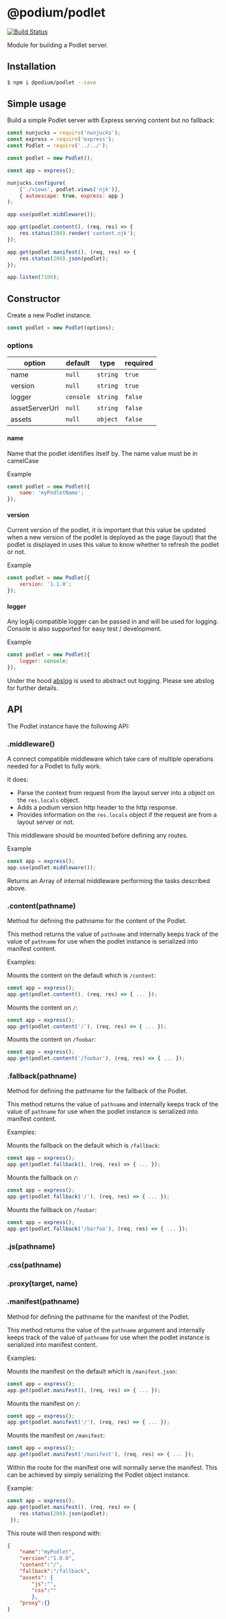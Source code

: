 # @podium/podlet

[![Build Status](https://travis.schibsted.io/Podium/podlet.svg?token=qt273uGfEz64UyWuNHJ1&branch=master)](https://travis.schibsted.io/Podium/podlet)

Module for building a Podlet server.


## Installation

```bash
$ npm i @podium/podlet --save
```


## Simple usage

Build a simple Podlet server with Express serving content but no fallback:

```js
const nunjucks = require('nunjucks');
const express = require('express');
const Podlet = require('../../');

const podlet = new Podlet();

const app = express();

nunjucks.configure(
    ['./views', podlet.views('njk')],
    { autoescape: true, express: app }
);

app.use(podlet.middleware());

app.get(podlet.content(), (req, res) => {
    res.status(200).render('content.njk');
});

app.get(podlet.manifest(), (req, res) => {
    res.status(200).json(podlet);
});

app.listen(7100);
```



## Constructor

Create a new Podlet instance.

```js
const podlet = new Podlet(options);
```

### options

| option         | default   | type     | required |
| -------------- | --------- | -------- | -------- |
| name           | `null`    | `string` | `true`   |
| version        | `null`    | `string` | `true`   |
| logger         | `console` | `string` | `false`  |
| assetServerUrl | `null`    | `string` | `false`  |
| assets         | `null`    | `object` | `false`  |

#### name

Name that the podlet identifies itself by. The name value must be in camelCase

Example

```js
const podlet = new Podlet({
    name: 'myPodletName';
});
```

#### version

Current version of the podlet, it is important that this value be updated when a
new version of the podlet is deployed as the page (layout) that the podlet is
displayed in uses this value to know whether to refresh the podlet or not.

Example

```js
const podlet = new Podlet({
    version: '1.1.0';
});
```

#### logger

Any log4j compatible logger can be passed in and will be used for logging.
Console is also supported for easy test / development.

Example

```js
const podlet = new Podlet({
    logger: console;
});
```

Under the hood [abslog](https://github.com/trygve-lie/abslog) is used to
abstract out logging. Please see abslog for further details.


## API

The Podlet instance have the following API:


### .middleware()

A connect compatible middleware which take care of multiple operations needed for
a Podlet to fully work.

It does:

 * Parse the context from request from the layout server into a object on the `res.locals` object.
 * Adds a podium version http header to the http response.
 * Provides information on the `res.locals` object if the request are from a layout server or not.

This middleware should be mounted before defining any routes.

Example

```js
const app = express();
app.use(podlet.middleware());
```

Returns an Array of internal middleware performing the tasks described above.


### .content(pathname)

Method for defining the pathname for the content of the Podlet.

This method returns the value of `pathname` and internally keeps track of the
value of `pathname` for use when the podlet instance is serialized into manifest
content.

Examples:

Mounts the content on the default which is `/content`:

```js
const app = express();
app.get(podlet.content(), (req, res) => { ... });
```

Mounts the content on `/`:

```js
const app = express();
app.get(podlet.content('/'), (req, res) => { ... });
```

Mounts the content on `/foobar`:

```js
const app = express();
app.get(podlet.content('/foobar'), (req, res) => { ... });
```


### .fallback(pathname)

Method for defining the pathname for the fallback of the Podlet.

This method returns the value of `pathname` and internally keeps track of the
value of `pathname` for use when the podlet instance is serialized into manifest
content.

Examples:

Mounts the fallback on the default which is `/fallback`:

```js
const app = express();
app.get(podlet.fallback(), (req, res) => { ... });
```

Mounts the fallback on `/`:

```js
const app = express();
app.get(podlet.fallback('/'), (req, res) => { ... });
```

Mounts the fallback on `/foobar`:

```js
const app = express();
app.get(podlet.fallback('/barfoo'), (req, res) => { ... });
```



### .js(pathname)



### .css(pathname)




### .proxy(target, name)



### .manifest(pathname)

Method for defining the pathname for the manifest of the Podlet.

This method returns the value of the `pathname` argument and internally keeps
track of the value of `pathname` for use when the podlet instance is serialized
into manifest content.

Examples:

Mounts the manifest on the default which is `/manifest.json`:

```js
const app = express();
app.get(podlet.manifest(), (req, res) => { ... });
```

Mounts the manifest on `/`:

```js
const app = express();
app.get(podlet.manifest('/'), (req, res) => { ... });
```

Mounts the manifest on `/manifest`:

```js
const app = express();
app.get(podlet.manifest('/manifest'), (req, res) => { ... });
```

Within the route for the manifest one will normally serve the manifest.
This can be achieved by simply serializing the Podlet object instance.

Example:

```js
const app = express();
app.get(podlet.manifest(), (req, res) => {
    res.status(200).json(podlet);
 });
```

This route will then respond with:

```json
{
    "name":"myPodlet",
    "version":"1.0.0",
    "content":"/",
    "fallback":"/fallback",
    "assets": {
        "js":"",
        "css":""
        },
    "proxy":{}
}
```
